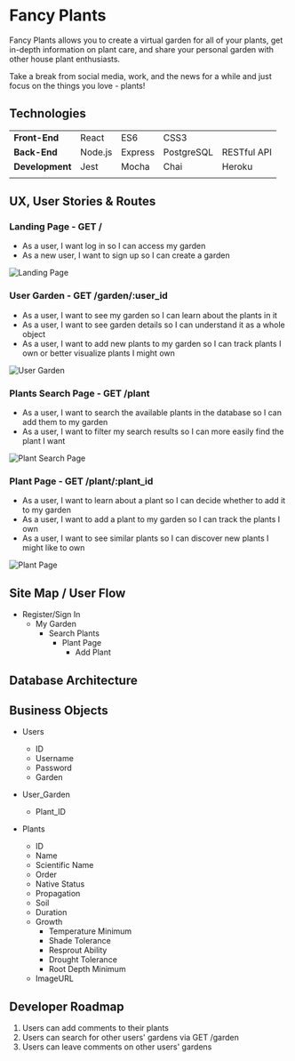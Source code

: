 # Fancy Plants

Fancy Plants allows you to create a virtual garden for all of your plants, get in-depth information on plant care, and share your personal garden with other house plant enthusiasts.

Take a break from social media, work, and the news for a while and just focus on the things you love - plants!

## Technologies

| | | | | |
|-|-|-|-|-|
|**Front-End**|React|ES6|CSS3||
|**Back-End**|Node.js|Express|PostgreSQL|RESTful API|
|**Development**|Jest|Mocha|Chai|Heroku|
| | | | | |


## UX, User Stories & Routes

### Landing Page - GET /

- As a user, I want log in so I can access my garden
- As a new user, I want to sign up so I can create a garden

![Landing Page](./resources/wireframes/register.png)

### User Garden - GET /garden/:user_id

- As a user, I want to see my garden so I can learn about the plants in it
- As a user, I want to see garden details so I can understand it as a whole object
- As a user, I want to add new plants to my garden so I can track plants I own or better visualize plants I might own

![User Garden](./resources/wireframes/user-garden.png)

### Plants Search Page - GET /plant

- As a user, I want to search the available plants in the database so I can add them to my garden
- As a user, I want to filter my search results so I can more easily find the plant I want

![Plant Search Page](./resources/wireframes/plant-search.png)

### Plant Page - GET /plant/:plant_id

- As a user, I want to learn about a plant so I can decide whether to add it to my garden
- As a user, I want to add a plant to my garden so I can track the plants I own
- As a user, I want to see similar plants so I can discover new plants I might like to own

![Plant Page](./resources/wireframes/plant-page.png)

## Site Map / User Flow

- Register/Sign In 
    - My Garden 
        - Search Plants 
            - Plant Page 
                - Add Plant

## Database Architecture

## Business Objects
<!-- The basic objects required for the application -->
- Users
    - ID
    - Username
    - Password
    - Garden

- User_Garden
    - Plant_ID

- Plants
    - ID
    - Name
    - Scientific Name
    - Order
    - Native Status
    - Propagation
    - Soil
    - Duration
    - Growth
        - Temperature Minimum
        - Shade Tolerance
        - Resprout Ability
        - Drought Tolerance
        - Root Depth Minimum
    - ImageURL

## Developer Roadmap

1. Users can add comments to their plants
2. Users can search for other users' gardens via GET /garden
3. Users can leave comments on other users' gardens